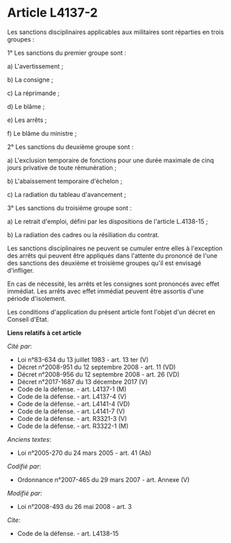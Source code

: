 # Article L4137-2

Les sanctions disciplinaires applicables aux militaires sont réparties en trois groupes : 

1° Les sanctions du premier groupe sont : 

a) L'avertissement ; 

b) La consigne ; 

c) La réprimande ; 

d) Le blâme ; 

e) Les arrêts ; 

f) Le blâme du ministre ; 

2° Les sanctions du deuxième groupe sont : 

a) L'exclusion temporaire de fonctions pour une durée maximale de cinq jours privative de toute rémunération ; 

b) L'abaissement temporaire d'échelon ; 

c) La radiation du tableau d'avancement ; 

3° Les sanctions du troisième groupe sont : 

a) Le retrait d'emploi, défini par les dispositions de l'article L.4138-15 ; 

b) La radiation des cadres ou la résiliation du contrat. 

Les sanctions disciplinaires ne peuvent se cumuler entre elles à l'exception des arrêts qui peuvent être appliqués dans
l'attente du prononcé de l'une des sanctions des deuxième et troisième groupes qu'il est envisagé d'infliger. 

En cas de nécessité, les arrêts et les consignes sont prononcés avec effet immédiat. Les arrêts avec effet immédiat peuvent
être assortis d'une période d'isolement. 

Les conditions d'application du présent article font l'objet d'un décret en Conseil d'Etat.

**Liens relatifs à cet article**

_Cité par_:

  - Loi n°83-634 du 13 juillet 1983 - art. 13 ter (V)
  - Décret n°2008-951 du 12 septembre 2008 - art. 11 (VD)
  - Décret n°2008-956 du 12 septembre 2008 - art. 26 (VD)
  - Décret n°2017-1687 du 13 décembre 2017 (V)
  - Code de la défense. - art. L4137-1 (M)
  - Code de la défense. - art. L4137-4 (V)
  - Code de la défense. - art. L4141-4 (VD)
  - Code de la défense. - art. L4141-7 (V)
  - Code de la défense. - art. R3321-3 (V)
  - Code de la défense. - art. R3322-1 (M)

_Anciens textes_:

  - Loi n°2005-270 du 24 mars 2005 - art. 41 (Ab)

_Codifié par_:

  - Ordonnance n°2007-465 du 29 mars 2007 - art. Annexe (V)

_Modifié par_:

  - Loi n°2008-493 du 26 mai 2008 - art. 3

_Cite_:

  - Code de la défense. - art. L4138-15

